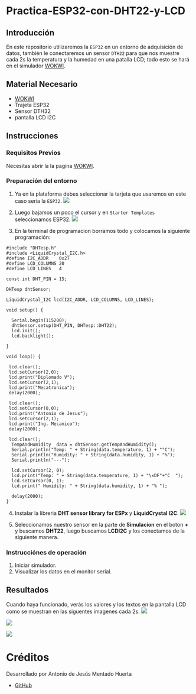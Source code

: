 # Practica-ESP32-con-DHT22-y-LCD

## Introducción
En este repositorio utilizaremos la ```ESP32``` en un entorno de adquisición de datos, también le conectaremos un sensor ```DTH22``` para que nos muestre cada 2s la temperatura y la humedad en una patalla LCD; todo esto se hará en el simulador  [WOKWI](https://wokwi.com/).


## Material Necesario
- [WOKWI](https://wokwi.com/)
- Trajeta ESP32
- Sensor DTH32
- pantalla LCD I2C


## Instrucciones

### Requisitos Previos

Necesitas abrir la la pagina [WOKWI](https://wokwi.com/).


### Preparación del entorno

1. Ya en la plataforma debes seleccionar la tarjeta que usaremos en este caso seria la  ```ESP32```.
![](https://github.com/AntoniodeJesus19/Practica-ESP32-con-DHT22/blob/main/Captura%20de%20pantalla%202024-12-09%20223637.png?raw=true)

2. Luego bajamos un poco el cursor y en ```Starter Templates``` seleccionamos ESP32.
![](https://github.com/AntoniodeJesus19/Practica-ESP32-con-DHT22/blob/main/Captura%20de%20pantalla%202024-12-09%20224130.png?raw=true)

3. En la terminal de programacion borramos todo y colocamos la siguiente programación:
```
#include "DHTesp.h"
#include <LiquidCrystal_I2C.h>
#define I2C_ADDR    0x27
#define LCD_COLUMNS 20
#define LCD_LINES   4

const int DHT_PIN = 15;

DHTesp dhtSensor;

LiquidCrystal_I2C lcd(I2C_ADDR, LCD_COLUMNS, LCD_LINES);

void setup() {

  Serial.begin(115200);
  dhtSensor.setup(DHT_PIN, DHTesp::DHT22);
  lcd.init();
  lcd.backlight();

}

void loop() {

 lcd.clear();
 lcd.setCursor(2,0);
 lcd.print("Diplomado V");
 lcd.setCursor(2,1);
 lcd.print("Mecatronica");
 delay(2000);

 lcd.clear();
 lcd.setCursor(0,0);
 lcd.print("Antonio de Jesus");
 lcd.setCursor(2,1);
 lcd.print("Ing. Mecanico");
 delay(2000);

 lcd.clear();
  TempAndHumidity  data = dhtSensor.getTempAndHumidity();
  Serial.println("Temp: " + String(data.temperature, 1) + "°C");
  Serial.println("Humidity: " + String(data.humidity, 1) + "%");
  Serial.println("---");
  
  lcd.setCursor(2, 0);
  lcd.print("Temp: " + String(data.temperature, 1) + "\xDF"+"C  ");
  lcd.setCursor(0, 1);
  lcd.print(" Humidity: " + String(data.humidity, 1) + "% ");

  delay(2000);
}

```

4. Instalar la libreria **DHT sensor library for ESPx** y **LiquidCrystal I2C**.
![](https://github.com/AntoniodeJesus19/Practica-ESP32-con-DHT22-y-LCD/blob/main/Captura%20de%20pantalla%202024-12-10%20002136.png?raw=true)

5. Seleccionamos nuestro sensor en la parte de **Simulacion** en el boton **+** y buscamos **DHT22**, luego buscamos **LCDI2C** y los conectamos de la siguiente manera.
![]()


### Instrucciónes de operación

1. Iniciar simulador.
2. Visualizar los datos en el monitor serial.


## Resultados

Cuando haya funcionado, verás los valores y los textos en la pantalla LCD como se muestran en las siguentes imagenes cada 2s.
![](https://github.com/AntoniodeJesus19/Practica-ESP32-con-DHT22-y-LCD/blob/main/Captura%20de%20pantalla%202024-12-10%20002523.png?raw=true)

![](https://github.com/AntoniodeJesus19/Practica-ESP32-con-DHT22-y-LCD/blob/main/Captura%20de%20pantalla%202024-12-10%20002535.png?raw=true)

![](https://github.com/AntoniodeJesus19/Practica-ESP32-con-DHT22-y-LCD/blob/main/Captura%20de%20pantalla%202024-12-10%20002551.png?raw=true)


# Créditos

Desarrollado por Antonio de Jesús Mentado Huerta

- [GitHub](https://github.com/AntoniodeJesus19)
